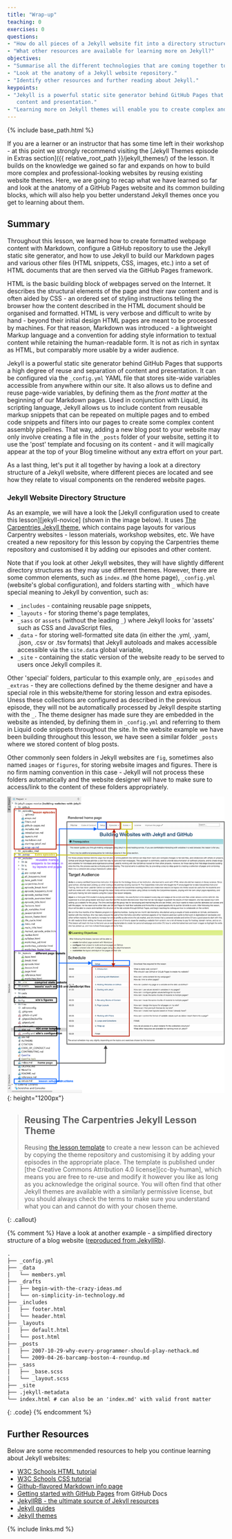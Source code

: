 ```yaml
---
title: "Wrap-up"
teaching: 0
exercises: 0
questions:
- "How do all pieces of a Jekyll website fit into a directory structure?"
- "What other resources are available for learning more on Jekyll?"
objectives:
- "Summarise all the different technologies that are coming together to create GitHub Pages websites."
- "Look at the anatomy of a Jekyll website repository."
- "Identify other resources and further reading about Jekyll."
keypoints:
- "Jekyll is a powerful static site generator behind GitHub Pages that supports a high degree of reuse and separation of
   content and presentation."
- "Learning more on Jekyll themes will enable you to create complex and professional-looking websites."
---
```


{% include base_path.html %}

If you are a learner or an instructor that has some time left in their workshop - at this point
we strongly recommend visiting the [Jekyll Themes episode in Extras section]({{ relative_root_path }}/jekyll_themes/) of the
lesson. It builds on the knowledge we
gained so far and expands on how to build more complex and
professional-looking websites by reusing existing website themes. Here, we are going to recap what we have learned
so far and look at the anatomy of a GitHub Pages website and its common building blocks, which will also help you
better understand Jekyll themes once you get to learning about them.

## Summary

Throughout this lesson, we learned how to create formatted webpage content with Markdown, configure a GitHub
repository to use the Jekyll static site generator,
and how to use Jekyll to build our Markdown pages and various other files
(HTML snippets, CSS, images, etc.) into a set of HTML documents that are then served via the GitHub Pages framework.

HTML is the basic building block of webpages served on the Internet. It describes the structural elements of the
page and their raw content and is often aided by CSS - an ordered set of styling instructions telling the browser
how the content described in the HTML document should be organised and formatted. HTML is very verbose and difficult
to write by hand - beyond their initial design HTML pages are meant to be processed by machines.
For that reason, Markdown was introduced - a lightweight Markup language and a convention for
adding style information to textual content while retaining the human-readable form. It is not as rich in syntax as HTML,
but comparably more usable by a wider audience.

Jekyll is a powerful static site generator behind GitHub Pages that supports a high degree of reuse and separation of
content and presentation. It can be configured via the `_config.yml` YAML file
that stores site-wide variables accessible from anywhere within our site.
It also allows us to define and reuse page-wide variables, by defining them as the *front matter* at the beginning of
our Markdown pages. Used in conjunction with Liquid, its scripting language, Jekyll allows us to include content from
reusable markup snippets that can be repeated on multiple pages and to embed code snippets and filters into our pages to
create some complex content assembly pipelines. That way, adding a new blog post to your website may only involve
creating a file in the `_posts` folder of your website, setting it to use the 'post' template and focusing on its
content - and it will magically appear at the top of your Blog timeline without any extra effort on your part.

As a last thing, let's put it all together by having a look at a directory structure of a Jekyll website, where different
pieces are located and see how they relate to visual components on the rendered website pages.

### Jekyll Website Directory Structure

As an example, we will have a look the [Jekyll configuration used to create this lesson][jekyll-novice] (shown in the image below).
It uses [The Carpentries Jekyll theme](https://github.com/carpentries/styles), which contains
page layouts for various Carpentry websites - lesson materials, workshop websites, etc. We have created a new repository
for this lesson by copying the Carpentries theme repository and customised it by adding our episodes and other content.

Note that if you look at other Jekyll websites, they will have slightly different directory structures as
they may use different themes. However, there are some common elements, such as `index.md` (the home page),
`_config.yml` (website's global configuration),
and folders starting with `_` which have special meaning to Jekyll by convention, such as:
- `_includes` - containing reusable page snippets,
- `_layouts` - for storing theme's page templates,
- `_sass` or `assets` (without the leading `_`) where Jekyll looks for 'assets' such as CSS and
JavaScript files,
- `_data` - for storing well-formatted site data (in either the .yml, .yaml, .json, .csv or .tsv formats)
that Jekyll autoloads and makes accessible accessible via the `site.data` global variable,
- `_site` - containing the static version of the website ready to be served to users once Jekyll compiles it.

Other 'special' folders, particular to this example only, are `_episodes` and `_extras` - they are collections defined by the theme
designer and have a special role in this website/theme for storing lesson and extra episodes.
Uness these collections are configured as described in the previous episode,
they will not be automatically processed by Jekyll despite starting with the `_`. The theme designer has made sure they are embedded in the website as intended,
by defining them in `_config.yml` and referring to them in Liquid code snippets
throughout the site.
In the website example we have been building throughout this lesson,
we have seen a similar folder `_posts` where we stored content of blog posts.

Other commonly seen folders in Jekyll websites are `fig`, sometimes also named `images` or `figures`, for storing website images and figures. There is no firm naming convention in this case - Jekyll will not process
these folders automatically and the website designer will have to make sure to access/link to the content
of these folders appropriately.

![directory-structure-home-page](../fig/directory-structure-rendered-website-with-annotations.png){: height="1200px"}

> ## Reusing The Carpentries Jekyll Lesson Theme
> Reusing [the lesson template](https://github.com/carpentries/styles) to create a new lesson can be achieved by copying the theme repository and customising it by adding your episodes in the appropriate place.
> The template is published under [the Creative Commons Attribution 4.0 license][cc-by-human],
> which means you are free to re-use and modify it however you like as long as
> you acknowledge the original source.
> You will often find that other Jekyll themes are available with a similarly
> permissive license, but you should always check the terms to make sure you
> understand what you can and cannot do with your chosen theme.
> 
{: .callout}

{% comment %}
Have a look at another example - a simplified directory structure of a blog website ([reproduced from JekyllRb](https://jekyllrb.com/docs/structure/)).
~~~
.
├── _config.yml
├── _data
│   └── members.yml
├── _drafts
│   ├── begin-with-the-crazy-ideas.md
│   └── on-simplicity-in-technology.md
├── _includes
│   ├── footer.html
│   └── header.html
├── _layouts
│   ├── default.html
│   └── post.html
├── _posts
│   ├── 2007-10-29-why-every-programmer-should-play-nethack.md
│   └── 2009-04-26-barcamp-boston-4-roundup.md
├── _sass
│   ├── _base.scss
│   └── _layout.scss
├── _site
├── .jekyll-metadata
└── index.html # can also be an 'index.md' with valid front matter
~~~
{: .code}
{% endcomment %}

## Further Resources
Below are some recommended resources to help you continue learning about Jekyll websites:

- [W3C Schools HTML tutorial](https://www.w3schools.com/html/)
- [W3C Schools CSS tutorial](https://www.w3schools.com/css/)
- [Github-flavored Markdown info page](https://docs.github.com/en/free-pro-team@latest/github/writing-on-github)
- [Getting started with GitHub Pages](https://docs.github.com/en/free-pro-team@latest/github/working-with-github-pages/getting-started-with-github-pages) from GitHub Docs
- [JekyllRB - the ultimate source of Jekyll resources](https://jekyllrb.com/)
- [Jekyll guides](https://jekyllrb.com/resources/#guides)
- [Jekyll themes](https://jekyllrb.com/resources#themes)

{% include links.md %}
